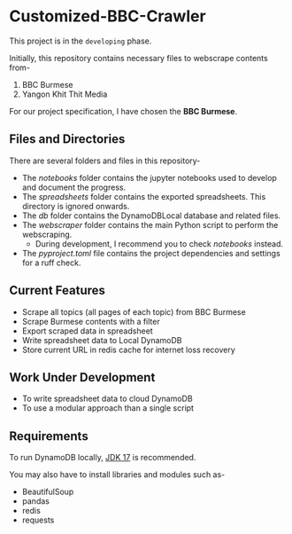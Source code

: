 # Customized-BBC-Crawler

This project is in the `developing` phase.

Initially, this repository contains necessary files to webscrape contents from-
1. BBC Burmese
2. Yangon Khit Thit Media

For our project specification, I have chosen the **BBC Burmese**.

## Files and Directories
There are several folders and files in this repository-
- The _notebooks_ folder contains the jupyter notebooks used to develop and document the progress.
- The _spreadsheets_ folder contains the exported spreadsheets. This directory is ignored onwards.
- The _db_ folder contains the DynamoDBLocal database and related files.
- The _webscraper_ folder contains the main Python script to perform the webscraping.
    - During development, I recommend you to check _notebooks_ instead. 
- The _pyproject.toml_ file contains the project dependencies and settings for a ruff check.


## Current Features
- Scrape all topics (all pages of each topic) from BBC Burmese
- Scrape Burmese contents with a filter
- Export scraped data in spreadsheet
- Write spreadsheet data to Local DynamoDB
- Store current URL in redis cache for internet loss recovery  


## Work Under Development
- To write spreadsheet data to cloud DynamoDB
- To use a modular approach than a single script


## Requirements
To run DynamoDB locally, [JDK 17](https://www.oracle.com/java/technologies/downloads/#java17) is recommended.

You may also have to install libraries and modules such as-
- BeautifulSoup
- pandas
- redis
- requests
